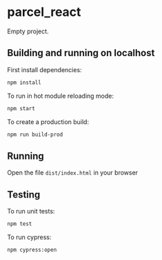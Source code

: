 # parcel_react

Empty project.

## Building and running on localhost

First install dependencies:

```sh
npm install
```

To run in hot module reloading mode:

```sh
npm start
```

To create a production build:

```sh
npm run build-prod
```

## Running

Open the file `dist/index.html` in your browser

## Testing

To run unit tests:

```sh
npm test
```

To run cypress:

```sh
npm cypress:open
```

